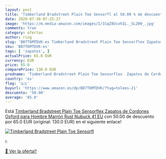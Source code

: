 ```yaml
---
layout: post
title: 'Timberland Bradstreet Plain Toe Sensorfl al 50.00 % de descuento'
date: 2020-07-30 07:25:27
image: 'https://m.media-amazon.com/images/I/31qZ8UcohIL._SL200_.jpg'
comments: true
category: ofertas
author: ring
slug: 'B07T6MTDVK-es Timberland Bradstreet Plain Toe Sensorflex Zapatos de...'
sku: 'B07T6MTDVK-es'
tags: [ 'zapatos', ]
actualPrice: 65.0 EUR
currency: EUR
price: 65.0
comparePrice: 130.0 EUR
prodname: 'Timberland Bradstreet Plain Toe Sensorflex  Zapatos de Cordones Oxford para Hombre  Marrón  Rust Nubuck   41 EU'
country: 'es'
flag: '🇪🇸'
buyurl: 'https://www.amazon.es/dp/B07T6MTDVK/?tag=tolees-21'
descuento: '50.00'
average: '65.0'
---
```


Está [Timberland Bradstreet Plain Toe Sensorflex  Zapatos de Cordones Oxford para Hombre  Marrón  Rust Nubuck   41 EU](https://www.amazon.es/dp/B07T6MTDVK/?tag=tolees-21) con 50.00 de descuento por 65.0 EUR (original: 130.0 EUR) en el siguiente enlace!

[![Timberland Bradstreet Plain Toe Sensorfl](https://m.media-amazon.com/images/I/31qZ8UcohIL._SL200_.jpg)](https://www.amazon.es/dp/B07T6MTDVK/?tag=tolees-21)

ℹ️:


[🛒 Ver la oferta!!](https://www.amazon.es/dp/B07T6MTDVK/?tag=tolees-21)
